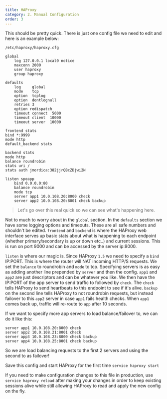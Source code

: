 ```yaml
---
title: HAProxy
category: 2. Manual Configuration
order: 3
---
```


This should be pretty quick. There is just one config file we need to edit and here is an example below:

`/etc/haproxy/haproxy.cfg`

```
global
    log 127.0.0.1 local0 notice
    maxconn 2000
    user haproxy
    group haproxy

defaults
    log     global
    mode    tcp
    option  tcplog
    option  dontlognull
    retries 3
    option redispatch
    timeout connect  5000
    timeout client  10000
    timeout server  10000

frontend stats
bind *:9999
mode http
default_backend stats

backend stats
mode http
balance roundrobin
stats uri /
stats auth jmordica:382jjrQBcZDjwi2N

listen speapp
    bind 0.0.0.0:80
    balance roundrobin
    mode tcp
    server app1 10.0.108.20:8000 check
    server app2 10.0.108.20:8001 check backup
```

> Let's go over this real quick so we can see what's happening here.

Not to much to worry about in the `global` section. In the `defaults` section we have some logging options and timeouts. These are all safe numbers and shouldn't be edited. `frontend` and `backend` is where the HAProxy web interface serves up basic stats about what is happening to each endpoint (whether primary/secondary is up or down etc..) and current sessions. This is run on port 9000 and can be accessed by the server ip:9000.

`listen` is where our magic is. Since HAProxy `1.5` we need to specify a `bind` IP:PORT. This is where the router will NAT incoming HTTP/S requests. We set the `balance` to roundrobin and `mode` to tcp. Specifying servers is as easy as adding another line prepended by `server` and then the config. `app1` and `app2` are just descriptors and can be whatever you like. We then have the IP:PORT of the app server to send traffic to followed by `check`. The `check` tells HAProxy to send heartbeats to this endpoint to see if it's alive. `backup` on the second line tells HAProxy to not roundrobin requests, but instead failover to this `app2` server in case `app1` fails health checks. When `app1` comes back up, traffic will re-route to `app` after 10 seconds.

If we want to specify more app servers to load balance/failover to, we can do it like this:
```
server app1 10.0.108.20:8000 check
server app2 10.0.108.21:8001 check
server app3 10.0.108.23:8000 check backup
server app4 10.0.108.25:8001 check backup
```
So we are load balancing requests to the first 2 servers and using the second to as failover!

Save this config and start HAProxy for the first time `service haproxy start`

If you need to make configuration changes to this file in production, use `service haproxy reload` after making your changes in order to keep existing sessions alive while still allowing HAProxy to read and apply the new config on the fly.